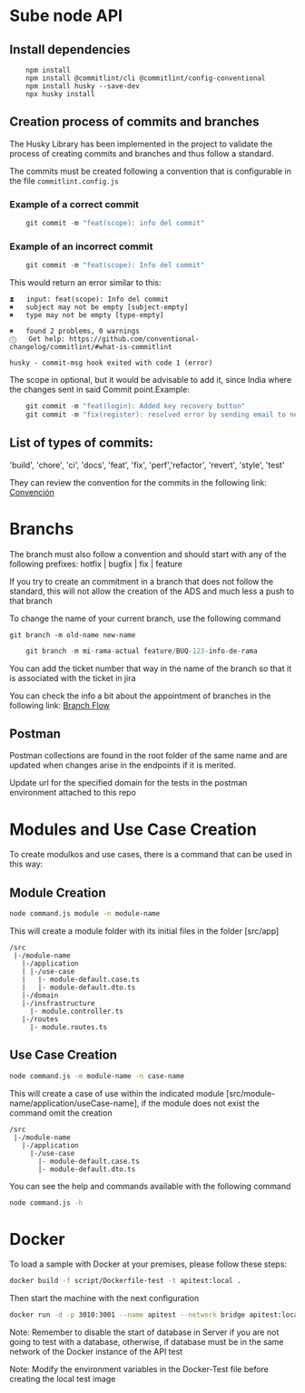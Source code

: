 # Sube node API

## Install dependencies
```shell
    npm install
    npm install @commitlint/cli @commitlint/config-conventional
    npm install husky --save-dev
    npx husky install
```

## Creation process of commits and branches

<p>The Husky Library has been implemented in the project to validate the process of creating commits and branches and thus follow a standard.</p>

<p>The commits must be created following a convention that is configurable in the file <code>commitlint.config.js</code></p>

### Example of a correct commit

```javascript
    git commit -m "feat(scope): info del commit"
```

### Example of an incorrect commit

```javascript
    git commit -m "feat(scope): Info del commit"
```

<p>This would return an error similar to this:</p>

```
⧗   input: feat(scope): Info del commit
✖   subject may not be empty [subject-empty]
✖   type may not be empty [type-empty]

✖   found 2 problems, 0 warnings
ⓘ   Get help: https://github.com/conventional-changelog/commitlint/#what-is-commitlint

husky - commit-msg hook exited with code 1 (error)
```

<p>The scope in optional, but it would be advisable to add it, since India where the changes sent in said Commit point.Example:</p>

```javascript
    git commit -m "feat(login): Added key recovery button"
    git commit -m "fix(register): resolved error by sending email to new users"
```

## List of types of commits:

<p>'build', 'chore', 'ci', 'docs', 'feat', 'fix', 'perf','refactor', 'revert', 'style', 'test'</p>

<p>They can review the convention for the commits in the following link: <a href="https://www.conventionalcommits.org/es/v1.0.0/">Convención</a></p>

# Branchs

<p>The branch must also follow a convention and should start with any of the following prefixes: hotfix | bugfix | fix | feature</p>

<p>If you try to create an commitment in a branch that does not follow the standard, this will not allow the creation of the ADS and much less a push to that branch</p>

<p>To change the name of your current branch, use the following command</p>
<p><code>git branch -m old-name new-name</code></p>

```javascript
    git branch -m mi-rama-actual feature/BUQ-123-info-de-rama
```

<p>You can add the ticket number that way in the name of the branch so that it is associated with the ticket in jira</p>
<p>You can check the info a bit about the appointment of branches in the following link: <a href="https://www.atlassian.com/git/tutorials/comparing-workflows/gitflow-workflow">Branch Flow</a></p>

## Postman

<p>Postman collections are found in the root folder of the same name and are updated when changes arise in the endpoints if it is merited.</p>
<p>Update url for the specified domain for the tests in the postman environment attached to this repo</p>

# Modules and Use Case Creation
<p>To create modulkos and use cases, there is a command that can be used in this way:</p>

## Module Creation
```bash
node command.js module -n module-name
```

<p>This will create a module folder with its initial files in the folder [src/app]</p>

```
/src
 |-/module-name
   |-/application
   | |-/use-case
   |   |- module-default.case.ts
   |   |- module-default.dto.ts
   |-/domain
   |-/insfrastructure
     |- module.controller.ts
   |-/routes
     |- module.routes.ts
```

## Use Case Creation
```bash
node command.js -m module-name -n case-name
```
<p>This will create a case of use within the indicated module [src/module-name/application/useCase-name], if the module does not exist the command omit the creation</p>


```
/src
 |-/module-name
   |-/application
     |-/use-case
       |- module-default.case.ts
       |- module-default.dto.ts
```

<p>You can see the help and commands available with the following command</p>

```bash
node command.js -h
```

# Docker
<p>To load a sample with Docker at your premises, please follow these steps:</p>

```bash
docker build -f script/Dockerfile-test -t apitest:local .
```

<p>Then start the machine with the next configuration</p>

```bash
docker run -d -p 3010:3001 --name apitest --network bridge apitest:local
```

<p>Note: Remember to disable the start of database in Server if you are not going to test with a database, otherwise, if database must be in the same network of the Docker instance of the API test</p>
<p>Note: Modify the environment variables in the Docker-Test file before creating the local test image</p>
